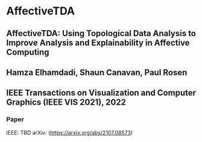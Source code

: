 # AffectiveTDA

## AffectiveTDA: Using Topological Data Analysis to Improve Analysis and Explainability in Affective Computing
## Hamza Elhamdadi, Shaun Canavan, Paul Rosen
## IEEE Transactions on Visualization and Computer Graphics (IEEE VIS 2021), 2022

### Paper
IEEE: TBD
arXiv: (https://arxiv.org/abs/2107.08573)
